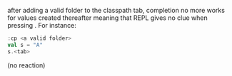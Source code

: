 after adding a valid folder to the classpath tab, completion no more works for values created thereafter meaning that REPL gives no clue when pressing <tab>. For instance:
```scala
:cp <a valid folder>
val s = "A"
s.<tab>
```
(no reaction)
